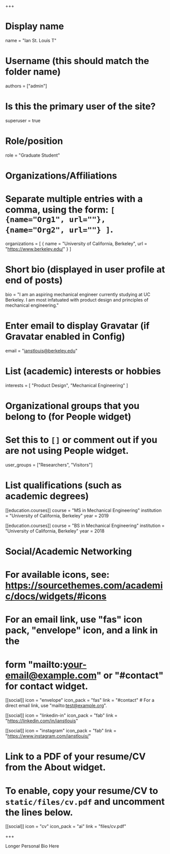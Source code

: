 +++
# Display name
name = "Ian St. Louis T"

# Username (this should match the folder name)
authors = ["admin"]

# Is this the primary user of the site?
superuser = true

# Role/position
role = "Graduate Student"


# Organizations/Affiliations
#   Separate multiple entries with a comma, using the form: `[ {name="Org1", url=""}, {name="Org2", url=""} ]`.
organizations = [ { name = "University of California, Berkeley", url = "https://www.berkeley.edu/" } ]

# Short bio (displayed in user profile at end of posts)
bio = "I am an aspiring mechanical engineer currently studying at UC Berkeley. I am most infatuated with product design and principles of mechanical engineering."

# Enter email to display Gravatar (if Gravatar enabled in Config)
email = "ianstlouis@berkeley.edu"

# List (academic) interests or hobbies
interests = [
  "Product Design",
  "Mechanical Engineering"
]

# Organizational groups that you belong to (for People widget)
#   Set this to `[]` or comment out if you are not using People widget.
user_groups = ["Researchers", "Visitors"]

# List qualifications (such as academic degrees)
[[education.courses]]
  course = "MS in Mechanical Engineering"
  institution = "University of California, Berkeley"
  year = 2019

[[education.courses]]
  course = "BS in Mechanical Engineering"
  institution = "University of California, Berkeley"
  year = 2018


# Social/Academic Networking
# For available icons, see: https://sourcethemes.com/academic/docs/widgets/#icons
#   For an email link, use "fas" icon pack, "envelope" icon, and a link in the
#   form "mailto:your-email@example.com" or "#contact" for contact widget.

[[social]]
  icon = "envelope"
  icon_pack = "fas"
  link = "#contact"  # For a direct email link, use "mailto:test@example.org".

<!-- [[social]]
  icon = "google-scholar"
  icon_pack = "ai"
  link = "https://scholar.google.co.uk/citations?user=sIwtMXoAAAAJ" -->

[[social]]
  icon = "linkedin-in"
  icon_pack = "fab"
  link = "https://linkedin.com/in/ianstlouis"

[[social]]
  icon = "instagram"
  icon_pack = "fab"
  link = "https://www.instagram.com/ianstlouis/"

# Link to a PDF of your resume/CV from the About widget.
# To enable, copy your resume/CV to `static/files/cv.pdf` and uncomment the lines below.
[[social]]
  icon = "cv"
  icon_pack = "ai"
  link = "files/cv.pdf"

+++

Longer Personal Bio Here
